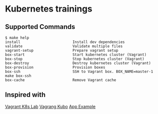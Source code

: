 # Kubernetes trainings

## Supported Commands

<!-- START makefile-doc -->
```
$ make help 
install                        Install dev dependencies
validate                       Validate multiple files
vagrant-setup                  Prepare vagrant setup
box-start                      Start kubernetes cluster (Vagrant)
box-stop                       Stop kubernetes cluster (Vagrant)
box-destroy                    Destroy kubernetes cluster (Vagrant)
box-provision                  Provision boxes
box-ssh                        SSH to Vagrant box. BOX_NAME=master-1 make box-ssh
box-cache                      Remove Vagrant cache 
```
<!-- END makefile-doc -->

## Inspired with

[Vagrant K8s Lab](https://github.com/xbernpa/vagrant-kubernetes-lab)
[Vagrang Kubo](https://github.com/rgl/kubernetes-ubuntu-vagrant)
[App Example](https://github.com/ik-learning/vagrant-ubuntu-k8s/tree/master/examples/client/go)